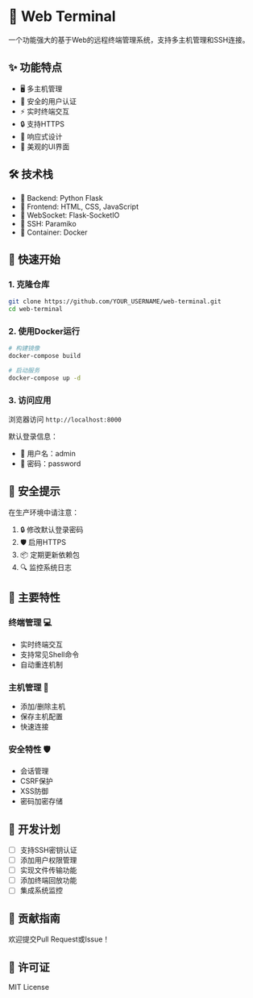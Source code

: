 # 🚀 Web Terminal

一个功能强大的基于Web的远程终端管理系统，支持多主机管理和SSH连接。

## ✨ 功能特点

- 🖥️ 多主机管理
- 🔐 安全的用户认证
- ⚡ 实时终端交互
- 🔒 支持HTTPS
- 📱 响应式设计
- 🌈 美观的UI界面

## 🛠️ 技术栈

- 🐍 Backend: Python Flask
- 🎨 Frontend: HTML, CSS, JavaScript
- 🔌 WebSocket: Flask-SocketIO
- 🔑 SSH: Paramiko
- 🐳 Container: Docker

## 🚀 快速开始

### 1. 克隆仓库
```bash
git clone https://github.com/YOUR_USERNAME/web-terminal.git
cd web-terminal
```

### 2. 使用Docker运行
```bash
# 构建镜像
docker-compose build

# 启动服务
docker-compose up -d
```

### 3. 访问应用
浏览器访问 `http://localhost:8000`

默认登录信息：
- 👤 用户名：admin
- 🔑 密码：password

## 🔐 安全提示

在生产环境中请注意：
1. 🔒 修改默认登录密码
2. 🛡️ 启用HTTPS
3. 📦 定期更新依赖包
4. 🔍 监控系统日志

## 🌟 主要特性

### 终端管理 💻
- 实时终端交互
- 支持常见Shell命令
- 自动重连机制

### 主机管理 🏢
- 添加/删除主机
- 保存主机配置
- 快速连接

### 安全特性 🛡️
- 会话管理
- CSRF保护
- XSS防御
- 密码加密存储

## 📝 开发计划

- [ ] 支持SSH密钥认证
- [ ] 添加用户权限管理
- [ ] 实现文件传输功能
- [ ] 添加终端回放功能
- [ ] 集成系统监控

## 🤝 贡献指南

欢迎提交Pull Request或Issue！

## 📄 许可证

MIT License 